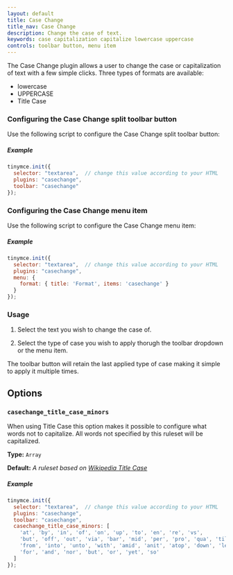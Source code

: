 ```yaml
---
layout: default
title: Case Change
title_nav: Case Change
description: Change the case of text.
keywords: case capitalization capitalize lowercase uppercase
controls: toolbar button, menu item
---
```


The Case Change plugin allows a user to change the case or capitalization of text with a few simple clicks. Three types of formats are available:
* lowercase
* UPPERCASE
* Title Case

### Configuring the Case Change split toolbar button

Use the following script to configure the Case Change split toolbar button:

##### Example

```js
tinymce.init({
  selector: "textarea",  // change this value according to your HTML
  plugins: "casechange",
  toolbar: "casechange"
});
```

### Configuring the Case Change menu item

Use the following script to configure the Case Change menu item:

##### Example

```js
tinymce.init({
  selector: "textarea",  // change this value according to your HTML
  plugins: "casechange",
  menu: {
    format: { title: 'Format', items: 'casechange' }
  }
});
```

### Usage

1. Select the text you wish to change the case of.

2. Select the type of case you wish to apply thorugh the toolbar dropdown or the menu item.

The toolbar button will retain the last applied type of case making it simple to apply it multiple times.

## Options

### `casechange_title_case_minors`

When using Title Case this option makes it possible to configure what words not to capitalize. All words not specified by this ruleset will be capitalized.

**Type:** `Array`

**Default:** *A ruleset based on [Wikipedia Title Case](https://titlecaseconverter.com/rules/#WP)*

##### Example

```js
tinymce.init({
  selector: "textarea",  // change this value according to your HTML
  plugins: "casechange",
  toolbar: "casechange",
  casechange_title_case_minors: [
    'at', 'by', 'in', 'of', 'on', 'up', 'to', 'en', 're', 'vs',
    'but', 'off', 'out', 'via', 'bar', 'mid', 'per', 'pro', 'qua', 'til',
    'from', 'into', 'unto', 'with', 'amid', 'anit', 'atop', 'down', 'less', 'like', 'near', 'over', 'past', 'plus', 'sans', 'save', 'than', 'thru', 'till', 'upon',
    'for', 'and', 'nor', 'but', 'or', 'yet', 'so'
  ]
});
```